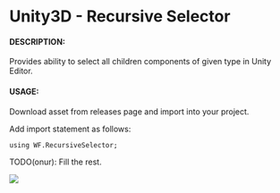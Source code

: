 # Unity3D - Recursive Selector

#### DESCRIPTION:

Provides ability to select all children components of given type in Unity Editor.

#### USAGE:

Download asset from releases page and import into your project.

Add import statement as follows:

```
using WF.RecursiveSelector;
```

TODO(onur): Fill the rest.

![](/Readme/Something.png)

